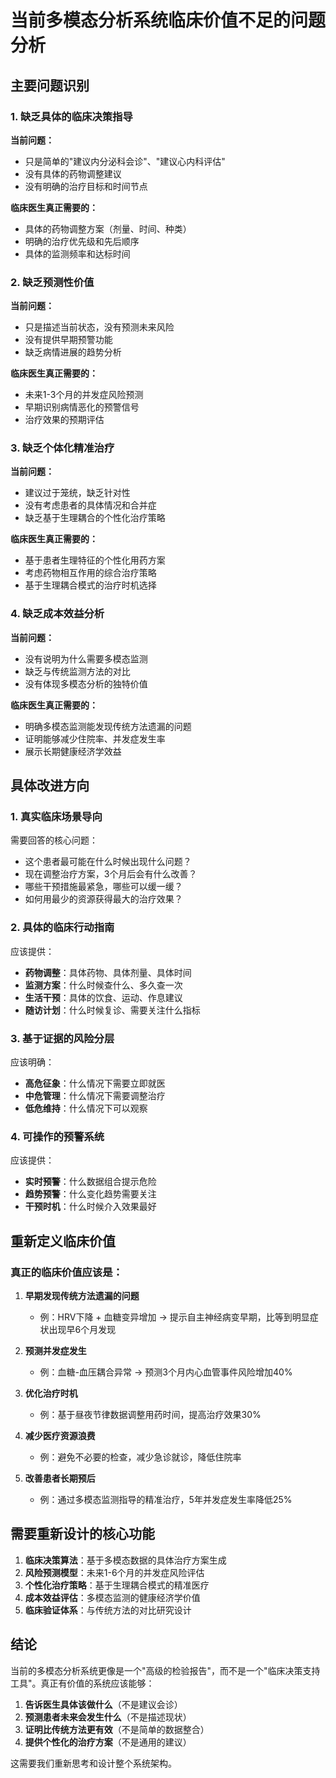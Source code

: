 # 当前多模态分析系统临床价值不足的问题分析

## 主要问题识别

### 1. **缺乏具体的临床决策指导**
**当前问题：**
- 只是简单的"建议内分泌科会诊"、"建议心内科评估"
- 没有具体的药物调整建议
- 没有明确的治疗目标和时间节点

**临床医生真正需要的：**
- 具体的药物调整方案（剂量、时间、种类）
- 明确的治疗优先级和先后顺序
- 具体的监测频率和达标时间

### 2. **缺乏预测性价值**
**当前问题：**
- 只是描述当前状态，没有预测未来风险
- 没有提供早期预警功能
- 缺乏病情进展的趋势分析

**临床医生真正需要的：**
- 未来1-3个月的并发症风险预测
- 早期识别病情恶化的预警信号
- 治疗效果的预期评估

### 3. **缺乏个体化精准治疗**
**当前问题：**
- 建议过于笼统，缺乏针对性
- 没有考虑患者的具体情况和合并症
- 缺乏基于生理耦合的个性化治疗策略

**临床医生真正需要的：**
- 基于患者生理特征的个性化用药方案
- 考虑药物相互作用的综合治疗策略
- 基于生理耦合模式的治疗时机选择

### 4. **缺乏成本效益分析**
**当前问题：**
- 没有说明为什么需要多模态监测
- 缺乏与传统监测方法的对比
- 没有体现多模态分析的独特价值

**临床医生真正需要的：**
- 明确多模态监测能发现传统方法遗漏的问题
- 证明能够减少住院率、并发症发生率
- 展示长期健康经济学效益

## 具体改进方向

### 1. **真实临床场景导向**
需要回答的核心问题：
- 这个患者最可能在什么时候出现什么问题？
- 现在调整治疗方案，3个月后会有什么改善？
- 哪些干预措施最紧急，哪些可以缓一缓？
- 如何用最少的资源获得最大的治疗效果？

### 2. **具体的临床行动指南**
应该提供：
- **药物调整**：具体药物、具体剂量、具体时间
- **监测方案**：什么时候查什么、多久查一次
- **生活干预**：具体的饮食、运动、作息建议
- **随访计划**：什么时候复诊、需要关注什么指标

### 3. **基于证据的风险分层**
应该明确：
- **高危征象**：什么情况下需要立即就医
- **中危管理**：什么情况下需要调整治疗
- **低危维持**：什么情况下可以观察

### 4. **可操作的预警系统**
应该提供：
- **实时预警**：什么数据组合提示危险
- **趋势预警**：什么变化趋势需要关注
- **干预时机**：什么时候介入效果最好

## 重新定义临床价值

### 真正的临床价值应该是：

1. **早期发现传统方法遗漏的问题**
   - 例：HRV下降 + 血糖变异增加 → 提示自主神经病变早期，比等到明显症状出现早6个月发现

2. **预测并发症发生**
   - 例：血糖-血压耦合异常 → 预测3个月内心血管事件风险增加40%

3. **优化治疗时机**
   - 例：基于昼夜节律数据调整用药时间，提高治疗效果30%

4. **减少医疗资源浪费**
   - 例：避免不必要的检查，减少急诊就诊，降低住院率

5. **改善患者长期预后**
   - 例：通过多模态监测指导的精准治疗，5年并发症发生率降低25%

## 需要重新设计的核心功能

1. **临床决策算法**：基于多模态数据的具体治疗方案生成
2. **风险预测模型**：未来1-6个月的并发症风险评估
3. **个性化治疗策略**：基于生理耦合模式的精准医疗
4. **成本效益评估**：多模态监测的健康经济学价值
5. **临床验证体系**：与传统方法的对比研究设计

## 结论

当前的多模态分析系统更像是一个"高级的检验报告"，而不是一个"临床决策支持工具"。真正有价值的系统应该能够：

1. **告诉医生具体该做什么**（不是建议会诊）
2. **预测患者未来会发生什么**（不是描述现状）
3. **证明比传统方法更有效**（不是简单的数据整合）
4. **提供个性化的治疗方案**（不是通用的建议）

这需要我们重新思考和设计整个系统架构。